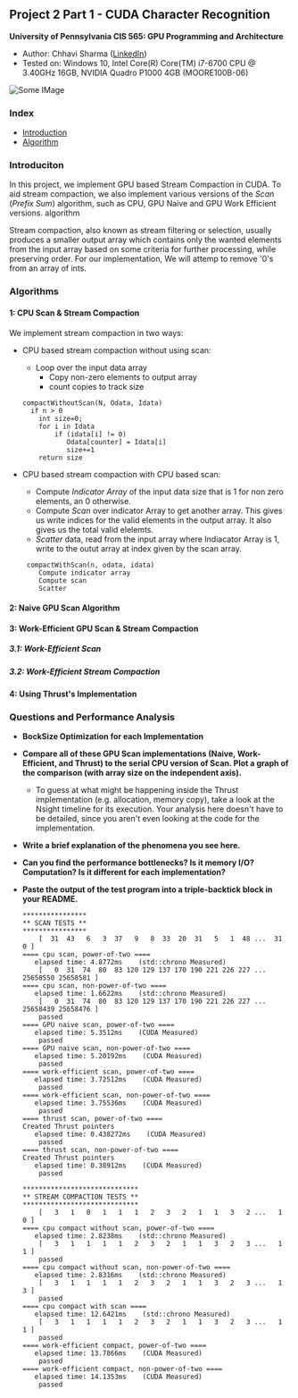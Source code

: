 ## Project 2 Part 1 - CUDA Character Recognition
**University of Pennsylvania
CIS 565: GPU Programming and Architecture**

* Author: Chhavi Sharma ([LinkedIn](https://www.linkedin.com/in/chhavi275/))
* Tested on: Windows 10, Intel Core(R) Core(TM) i7-6700 CPU @ 3.40GHz 16GB, 
             NVIDIA Quadro P1000 4GB (MOORE100B-06)

![Some IMage]()

### Index

- [Introduction]( )
- [Algorithm]()

### Introduciton

In this project, we implement GPU based Stream Compaction in CUDA. To aid stream compaction, we also implement various versions of the *Scan* (*Prefix Sum*) algorithm, such as CPU, GPU Naive and GPU Work Efficient versions.
algorithm

Stream compaction, also known as stream filtering or selection, usually produces a smaller output array which contains only the wanted elements from the input array based on some criteria for further processing, while preserving order. For our implementation, We will attemp to remove '0's from an array of ints.

### Algorithms

####  1: CPU Scan & Stream Compaction
 
 We implement stream compaction in two ways:
 
 - CPU based stream compaction without using scan: 
   - Loop over the input data array
      - Copy non-zero elements to output array
      - count copies to track size
   ```
   compactWithoutScan(N, Odata, Idata)
     if n > 0
       int size=0;
       for i in Idata
           if (idata[i] != 0) 
              Odata[counter] = Idata[i]
              size+=1
       return size
   ```
 - CPU based stream compaction with CPU based scan: 
   - Compute *Indicator Array* of the input data size that is 1 for non zero elements, an 0 otherwise.
   - Compute *Scan* over indicator Array to get another array. This gives us write indices for the valid elements in the output array. It also gives us the total valid elelemts.
   - *Scatter* data, read from the input array where Indiacator Array is 1, write to the outut array at index given by the scan array.

    ```
     compactWithScan(n, odata, idata) 
        Compute indicator array
        Compute scan
        Scatter
    ```
####  2: Naive GPU Scan Algorithm

####  3: Work-Efficient GPU Scan & Stream Compaction

##### 3.1: Work-Efficient Scan

##### 3.2: Work-Efficient Stream Compaction

####  4: Using Thrust's Implementation


### Questions and Performance Analysis

* **BockSize Optimization for each Implementation**

* **Compare all of these GPU Scan implementations (Naive, Work-Efficient, and
  Thrust) to the serial CPU version of Scan. Plot a graph of the comparison
  (with array size on the independent axis).**

  * To guess at what might be happening inside the Thrust implementation (e.g.
    allocation, memory copy), take a look at the Nsight timeline for its
    execution. Your analysis here doesn't have to be detailed, since you aren't
    even looking at the code for the implementation.

* **Write a brief explanation of the phenomena you see here.**

* **Can you find the performance bottlenecks? Is it memory I/O? Computation? Is
    it different for each implementation?**

*  **Paste the output of the test program into a triple-backtick block in your
   README.**
  
    ```
    ****************
    ** SCAN TESTS **
    ****************
        [  31  43   6   3  37   9   8  33  20  31   5   1  48 ...  31   0 ]
    ==== cpu scan, power-of-two ====
       elapsed time: 4.8772ms    (std::chrono Measured)
        [   0  31  74  80  83 120 129 137 170 190 221 226 227 ... 25658550 25658581 ]
    ==== cpu scan, non-power-of-two ====
       elapsed time: 1.6622ms    (std::chrono Measured)
        [   0  31  74  80  83 120 129 137 170 190 221 226 227 ... 25658439 25658476 ]
        passed
    ==== GPU naive scan, power-of-two ====
       elapsed time: 5.3512ms    (CUDA Measured)
        passed
    ==== GPU naive scan, non-power-of-two ====
       elapsed time: 5.20192ms    (CUDA Measured)
        passed
    ==== work-efficient scan, power-of-two ====
       elapsed time: 3.72512ms    (CUDA Measured)
        passed
    ==== work-efficient scan, non-power-of-two ====
       elapsed time: 3.75536ms    (CUDA Measured)
        passed
    ==== thrust scan, power-of-two ====
    Created Thrust pointers
       elapsed time: 0.438272ms    (CUDA Measured)
        passed
    ==== thrust scan, non-power-of-two ====
    Created Thrust pointers
       elapsed time: 0.38912ms    (CUDA Measured)
        passed

    *****************************
    ** STREAM COMPACTION TESTS **
    *****************************
        [   3   1   0   1   1   1   2   3   2   1   1   3   2 ...   1   0 ]
    ==== cpu compact without scan, power-of-two ====
       elapsed time: 2.8238ms    (std::chrono Measured)
        [   3   1   1   1   1   2   3   2   1   1   3   2   3 ...   1   1 ]
        passed
    ==== cpu compact without scan, non-power-of-two ====
       elapsed time: 2.8316ms    (std::chrono Measured)
        [   3   1   1   1   1   2   3   2   1   1   3   2   3 ...   1   3 ]
        passed
    ==== cpu compact with scan ====
       elapsed time: 12.6421ms    (std::chrono Measured)
        [   3   1   1   1   1   2   3   2   1   1   3   2   3 ...   1   1 ]
        passed
    ==== work-efficient compact, power-of-two ====
       elapsed time: 13.7866ms    (CUDA Measured)
        passed
    ==== work-efficient compact, non-power-of-two ====
       elapsed time: 14.1353ms    (CUDA Measured)
        passed
    ```
